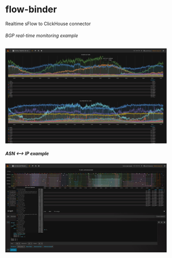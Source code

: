 # flow-binder
Realtime sFlow to ClickHouse connector

###### BGP real-time monitoring example
![alt text](https://github.com/openbsod/flow-binder/blob/master/images/sflow2ch.jpg)

##### ASN <--> IP example
![alt text](https://github.com/openbsod/flow-binder/blob/master/images/asn_ip_probe.jpg)
